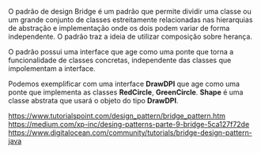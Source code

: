 
O padrão de design Bridge é um padrão que permite dividir uma classe ou um grande 
conjunto de classes estreitamente relacionadas nas hierarquias de abstração e 
implementação onde os dois podem variar de forma independente. O padrão traz a ideia
de utilizar composição sobre herança.

O padrão possui uma interface que age como uma ponte que torna a funcionalidade de
classes concretas, independente das classes que impolementam a interface.

Podemos exemplificar com uma interface **DrawDPI** que age como uma ponte que implementa
as classes **RedCircle**, **GreenCircle**. **Shape** é uma classe abstrata que usará
 o objeto do tipo **DrawDPI**.

https://www.tutorialspoint.com/design_pattern/bridge_pattern.htm
https://medium.com/xp-inc/desing-patterns-parte-9-bridge-5ca127f72de
https://www.digitalocean.com/community/tutorials/bridge-design-pattern-java